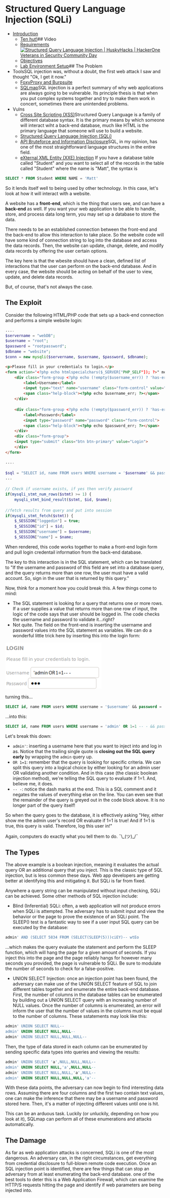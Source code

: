 # Structured Query Language Injection (SQLi)
- [Introduction](../index.md) 
  - [Ten hut!](../index.md#ten-hut)## Video
  - [Requirements](../index.md#requirements) [![Structured Query Language Injection | HuskyHacks | HackerOne Veterans in Security Community Day](http://img.youtube.com/vi/ViR5z82b2Po/0.jpg)](http://www.youtube.com/watch?v=ViR5z82b2Po "Structured Query Language Injection | HuskyHacks | HackerOne Veterans in Security Community Day")
  - [Objectives](../index.md#objectives)  
  - [Lab Environment Setup](../index.md#lab-environment-setup)## The Problem
- ToolsSQL injection was, without a doubt, the first web attack I saw and thought "Ok, I get it now."
  - [FoxyProxy and Burpsuite](/tools/burpsuite)
  - [SQLmap](/tools/sqlmap)SQL injection is a perfect summary of why web applications are always going to be vulnerable. Its principle thesis is that when you put complex systems together and try to make them work in concert, sometimes there are unintended problems.
- Vulns
  - [Cross Site Scripting (XSS)](/vulns/xss)Structured Query Language is a family of different database syntax. It is the primary means by which someone will interact wiht a back-end database, much like HTML is the primary language that someone will use to build a website.
  - [Structured Query Language Injection (SQLi)](/vulns/sqli)
  - [API Bruteforce and Information Disclosure](/vulns/api)SQL, in my opinion, has one of the most straightforward language structures in the entire field.
  - [eXternal XML Entity (XXE) Injection](/vulns/xxe) 
 If you have a database table called "Student" and you want to select all of the records in the table called "Student" where the name is "Matt", the syntax is
 ````sql
SELECT * FROM Student WHERE NAME = 'Matt'
````
 
 So it lends itself well to being used by other technology. In this case, let's look at how it will interact with a website.

A website has a **front-end**, which is the thing that users see, and can have a **back-end** as well. If you want your web application to be able to handle, store, and process data long term, you may set up a database to store the data.

There needs to be an established connection between the front-end and the back-end to allow this interaction to take place. So the website code will have some kind of connection string to log into the database and access the data records. Then, the website can update, change, delete, and modify data records by offering the user certain options.

The key here is that the wbesite should have a clean, defined list of interactions that the user can perform on the back-end database. And in every case, the website should be acting on behalf of the user to view, update, and delete data records.

But, of course, that's not always the case.

## The Exploit
Consider the following HTML/PHP code that sets up a back-end connection and performs a simple website login:

````php
....
$servername = "webDB";
$username = "root";
$password = "rootpassword";
$dbname = "website";
$conn = new mysqli($servername, $username, $password, $dbname);
````
````html
<p>Please fill in your credentials to login.</p>
<form action="<?php echo htmlspecialchars($_SERVER["PHP_SELF"]); ?>" method="post">
    <div class="form-group <?php echo (!empty($username_err)) ? 'has-error' : ''; ?>">
        <label>Username</label>
        <input type="text" name="username" class="form-control" value="<?php echo $username; ?>">
        <span class="help-block"><?php echo $username_err; ?></span>
    </div>

    <div class="form-group <?php echo (!empty($password_err)) ? 'has-error' : ''; ?>">
        <label>Password</label>
        <input type="password" name="password" class="form-control">
        <span class="help-block"><?php echo $password_err; ?></span>
    </div>
    <div class="form-group">
    <input type="submit" class="btn btn-primary" value="Login">
    </div>
</form>
````
````php
....

$sql = "SELECT id, name FROM users WHERE username = '$username' && password = '$password'";
...

// Check if username exists, if yes then verify password
if(mysqli_stmt_num_rows($stmt) >= 1) {
    mysqli_stmt_bind_result($stmt, $id, $name);

//fetch results from query and put into session
if(mysqli_stmt_fetch($stmt)) {
    $_SESSION["loggedin"] = true;
    $_SESSION["id"] = $id;
    $_SESSION["username"] = $username;
    $_SESSION["name"] = $name;
````

When rendered, this code works together to make a front-end login form and pull login credentail information from the back-end database.

The key to this interaction is in the SQL statement, which can be translated to "If the username and password of this field are set into a database query, and the query returns more than one row, the user must have a valid account. So, sign in the user that is returned by this query."

Now, think for a moment how you could break this. A few things come to mind:
 -  The SQL statement is looking for a query that returns one or more rows. If a user supplies a value that returns more than one row of input, the logic of the code says that user should be logged in. The code checks the username and password to validate it...right?
 - Not quite. The field on the front-end is inserting the username and password values into the SQL statement as variables. We can do a wonderful little trick here by inserting this into the login form:
 
![sqli1](../img/sqli1.png)
 

 turning this...

 ````sql
SELECT id, name FROM users WHERE username = '$username' && password = '$password'
````
...into this:
````sql
SELECT id, name FROM users WHERE username = 'admin' OR 1=1 -- - && password = '$password'
````

Let's break this down:
- `admin'`: inserting a username here that you want to inject into and log in as. Notice that the trailing single quote is **closing out the SQL query early** by wrapping the `admin` query up.
- `OR 1=1`: remember that the query is looking for specific criteria. We can split this query into a logical choice by either looking for an admin user OR validating another condition. And in this case (the classic boolean injection method), we're telling the SQL query to evaluate if 1=1. And, believe me, it does.
- `-- -`: notice the dash marks at the end. This is a SQL comment and it negates the values of everything else on the line. You can even see that the remainder of the query is greyed out in the code block above. It is no longer part of the query itself!

So when the query goes to the database, it is effectively asking "Hey, either show me the admin user's record OR evaluate if 1=1 is true! And if 1=1 is true, this query is valid. Therefore, log this user in!"

Again, computers do exactly what you tell them to do. ¯\\_(ツ)\_/¯

## The Types
The above example is a boolean injection, meaning it evaluates the actual query OR an additional query that you inject. This is the classic type of SQL injection, but is less common these days. Web app developers are getting better at identifying this and mitigating it. But SQLi is far from fixed.

Anywhere a query string can be manipulated without input checking, SQLi can be achieved. Some other methods of SQL injection include:

- Blind (Inferential) SQLi: often, a web application will not produce errors when SQLi is attempted. The adversary has to submit input and view the behavior or the page to prove the existence of an SQLi point. The SLEEP() test is a fantastic way to see if a user input SQL query can be executed by the database:
````php
admin' AND (SELECT 5834 FROM (SELECT(SLEEP(5)))ciEY)-- wtEo
````
...which makes the query evaluate the statement and perform the SLEEP function, which will hang the page for a given amount of seconds. If you inject this into the page and the page reliably hangs for however many seconds you provided, the page is vulnerable to SQLi. Be sure to modulate the number of seconds to check for a false-positive.

- UNION SELECT Injection: once an injection point has been found, the adversary can make use of the UNION SELECT feature of SQL to join different tables together and enumerate the entire back-end database. First, the number of columns in the database tables can be enumerated by building out a UNION SELECT query with an increasing number of NULL values. Once the number of columns is enumerated, an error will inform the user that the number of values in the columns must be equal to the number of columns. These sstatements may look like this:
````sql
admin' UNION SELECT NULL--
admin' UNION SELECT NULL,NULL--
admin' UNION SELECT NULL,NULL,NULL--
````
Then, the type of data stored in each column can be enumerated by sending specific data types into queries and viewing the results:
````sql
admin' UNION SELECT 'a',NULL,NULL,NULL--
admin' UNION SELECT NULL,'a',NULL,NULL--
admin' UNION SELECT NULL,NULL,'a',NULL--
admin' UNION SELECT NULL,NULL,NULL,'a'--
````
With these data points, the adversary can now begin to find interesting data rows. Assuming there are four columns and the first two contain text values, one can make the inference that there may be a username and password stored here. Then, it's a matter of injecting different values until one is hit.

This can be an arduous task. Luckily (or unluckily, depending on how you look at it), SQLmap can perform all of these enumerations and attacks automatically.

## The Damage
As far as web application attacks is concerned, SQLi is one of the most dangerous. An adversary can, in the right circumstances, get everything from credential disclosure to full-blown remote code execution. Once an SQL injection point is identified, there are few things that can stop an adversary from at least enumerating the back-end database. one of the best tools to deter this is a Web Application Firewall, which can examine the HTTP/S requests hitting the page and identify if web parameters are being injected into.